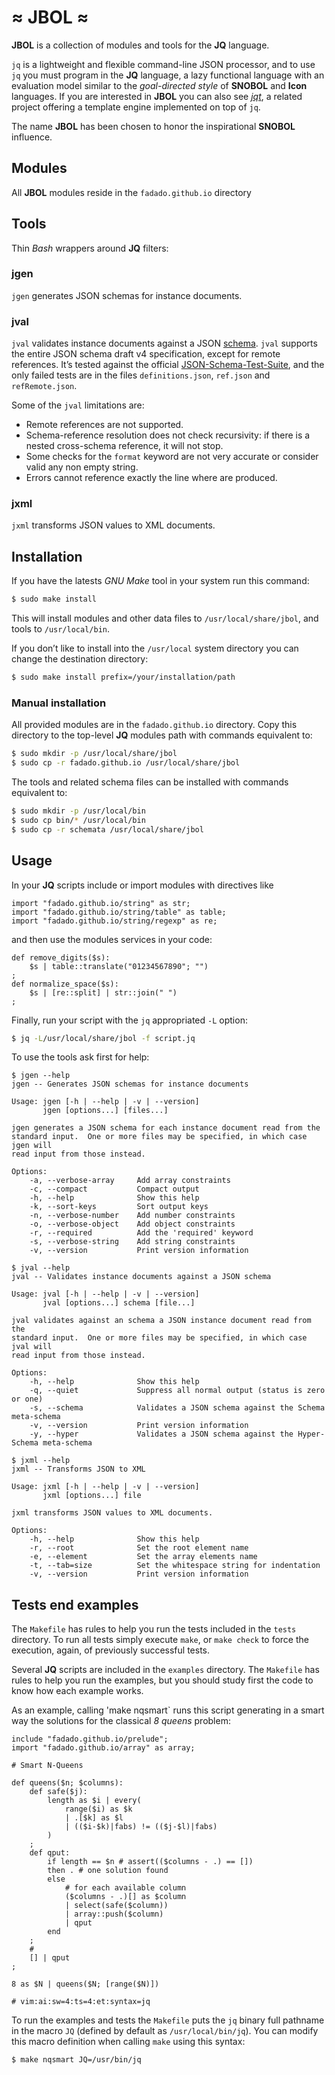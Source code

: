# ≈ JBOL ≈

**JBOL** is a collection of modules and tools for the **JQ** language.

`jq` is a lightweight and flexible command-line JSON processor, and to use
`jq` you must program in the **JQ** language, a lazy functional language with an evaluation
model similar to the _goal-directed style_ of **SNOBOL** and **Icon** languages.
If you are interested in **JBOL** you can also see [_jqt_](https://fadado.github.io/jqt/),
a related project offering a template engine implemented on top of `jq`.

The name **JBOL** has been chosen to honor the inspirational **SNOBOL** influence.

## Modules

All **JBOL** modules reside in the `fadado.github.io` directory

## Tools

Thin _Bash_ wrappers around **JQ** filters:

### jgen

`jgen` generates JSON schemas for instance documents.

### jval

`jval` validates instance documents against a JSON [schema](http://json-schema.org/).
`jval` supports the entire JSON schema draft v4 specification, except for
remote references. It&rsquo;s tested against the official
[JSON-Schema-Test-Suite](https://github.com/json-schema-org/JSON-Schema-Test-Suite),
and the only failed tests are in the files `definitions.json`, `ref.json` and `refRemote.json`.

Some of the `jval` limitations are:

* Remote references are not supported.
* Schema-reference resolution does not check recursivity: if there is a nested
  cross-schema reference, it will not stop.
* Some checks for the `format` keyword are not very accurate or consider valid any non empty string.
* Errors cannot reference exactly the line where are produced.

### jxml

`jxml` transforms JSON values to XML documents.

## Installation

If you have the latests _GNU Make_ tool in your system run this command:

```zsh
$ sudo make install
```

This will install modules and other data files to `/usr/local/share/jbol`, and
tools to `/usr/local/bin`.

If you don’t like to install into the `/usr/local` system directory you
can change the destination directory:

```zsh
$ sudo make install prefix=/your/installation/path
```

### Manual installation

All provided modules are in the `fadado.github.io` directory. Copy this
directory to the top-level **JQ** modules path with commands equivalent to:

```zsh
$ sudo mkdir -p /usr/local/share/jbol
$ sudo cp -r fadado.github.io /usr/local/share/jbol
```

The tools and related schema files can be installed with commands equivalent
to:

```zsh
$ sudo mkdir -p /usr/local/bin
$ sudo cp bin/* /usr/local/bin
$ sudo cp -r schemata /usr/local/share/jbol
```

## Usage

In your **JQ** scripts include or import modules with directives like

```jq
import "fadado.github.io/string" as str;
import "fadado.github.io/string/table" as table;
import "fadado.github.io/string/regexp" as re;
```

and then use the modules services in your code:

```jq
def remove_digits($s):
    $s | table::translate("01234567890"; "")
;
def normalize_space($s):
    $s | [re::split] | str::join(" ")
;
```

Finally, run your script with the `jq` appropriated `-L` option:

```zsh
$ jq -L/usr/local/share/jbol -f script.jq
```

To use the tools ask first for help:

```
$ jgen --help
jgen -- Generates JSON schemas for instance documents

Usage: jgen [-h | --help | -v | --version]
       jgen [options...] [files...]

jgen generates a JSON schema for each instance document read from the
standard input.  One or more files may be specified, in which case jgen will
read input from those instead.

Options:
    -a, --verbose-array     Add array constraints
    -c, --compact           Compact output
    -h, --help              Show this help
    -k, --sort-keys         Sort output keys 
    -n, --verbose-number    Add number constraints
    -o, --verbose-object    Add object constraints
    -r, --required          Add the 'required' keyword
    -s, --verbose-string    Add string constraints
    -v, --version           Print version information
```

```
$ jval --help
jval -- Validates instance documents against a JSON schema

Usage: jval [-h | --help | -v | --version]
       jval [options...] schema [file...]

jval validates against an schema a JSON instance document read from the
standard input.  One or more files may be specified, in which case jval will
read input from those instead.

Options:
    -h, --help              Show this help
    -q, --quiet             Suppress all normal output (status is zero or one)
    -s, --schema            Validates a JSON schema against the Schema meta-schema
    -v, --version           Print version information
    -y, --hyper             Validates a JSON schema against the Hyper-Schema meta-schema
```

```
$ jxml --help
jxml -- Transforms JSON to XML

Usage: jxml [-h | --help | -v | --version]
       jxml [options...] file

jxml transforms JSON values to XML documents.

Options:
    -h, --help              Show this help
    -r, --root              Set the root element name
    -e, --element           Set the array elements name
    -t, --tab=size          Set the whitespace string for indentation
    -v, --version           Print version information
```

## Tests end examples

The `Makefile` has rules to help you run the tests included in the `tests`
directory.  To run all tests simply execute `make`, or `make check` to force
the execution, again, of previously successful tests.

Several **JQ** scripts are included in the `examples` directory.  The `Makefile` has
rules to help you run the examples, but you should study first the code to know
how each example works. 

As an example, calling 'make nqsmart` runs this script generating in a smart
way the solutions for the classical _8 queens_ problem:

```jq
include "fadado.github.io/prelude";
import "fadado.github.io/array" as array;

# Smart N-Queens

def queens($n; $columns):
    def safe($j):
        length as $i | every(
            range($i) as $k
            | .[$k] as $l
            | (($i-$k)|fabs) != (($j-$l)|fabs)
        )
    ;
    def qput:
        if length == $n # assert(($columns - .) == [])
        then . # one solution found
        else
            # for each available column
            ($columns - .)[] as $column
            | select(safe($column))
            | array::push($column)
            | qput
        end
    ;
    #
    [] | qput
;

8 as $N | queens($N; [range($N)])

# vim:ai:sw=4:ts=4:et:syntax=jq
```

To run the examples and tests the `Makefile` puts the `jq` binary full pathname
in the macro `JQ` (defined by default as `/usr/local/bin/jq`). You can modify
this macro definition when calling `make` using this syntax:

```zsh
$ make nqsmart JQ=/usr/bin/jq
```

<!--
vim:syntax=markdown:et:ts=4:sw=4:ai
-->
